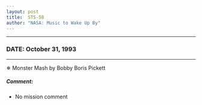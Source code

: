 ```yaml
---
layout: post
title:  STS-58
author: "NASA: Music to Wake Up By"
---
```


----
### DATE: October 31, 1993
----
✵ Monster Mash by Bobby Boris Pickett

##### Comment:
* No mission comment
